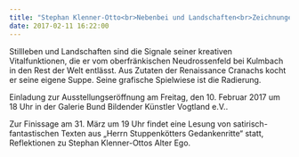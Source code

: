 ```yaml
---
title: "Stephan Klenner-Otto<br>Nebenbei und Landschaften<br>Zeichnungen und Radierungen"
date: 2017-02-11 16:22:00
---
```

Stillleben und Landschaften sind die Signale seiner kreativen Vitalfunktionen, die er vom oberfränkischen Neudrossenfeld bei Kulmbach in den Rest der Welt entlässt. Aus Zutaten der Renaissance Cranachs kocht er seine eigene Suppe. Seine grafische Spielwiese ist die Radierung.

Einladung zur Ausstellungseröffnung am Freitag, den 10. Februar 2017 um 18 Uhr in der Galerie Bund Bildender Künstler Vogtland e.V..

Zur Finissage am 31. März um 19 Uhr findet eine Lesung von satirisch-fantastischen Texten aus „Herrn Stuppenkötters Gedankenritte“ statt, Reflektionen zu Stephan Klenner-Ottos Alter Ego.
